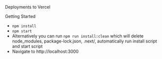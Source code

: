 Deployments to Vercel

Getting Started

* `npm install`
* `npm start`
* Alternatively you can run `npm run install:clean` which will delete node_modules, package-lock.json, .next/, automatically run install script and start script
* Navigate to http://localhost:3000